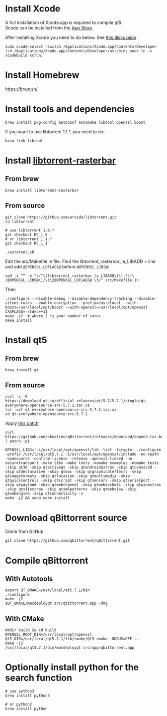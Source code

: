 # Install Xcode
A full installation of Xcode.app is required to compile qt5.<br/>
Xcode can be installed from the [App Store](http://www.apple.com/osx/apps/app-store/).<br/>

After installing Xcode you need to do below. See [this discussion](https://stackoverflow.com/questions/33728905/qt-creator-project-error-xcode-not-set-up-properly-you-may-need-to-confirm-t).

```shell
sudo xcode-select -switch /Applications/Xcode.app/Contents/Developer
(cd /Applications/Xcode.app/Contents/Developer/usr/bin; sudo ln -s xcodebuild xcrun)
```

# Install Homebrew
https://brew.sh/

# Install tools and dependencies
```shell
brew install pkg-config autoconf automake libtool openssl boost
```

If you want to use libtorrent 1.1.*, you need to do:
```shell
brew link libtool
```

# Install [libtorrent-rasterbar](https://github.com/arvidn/libtorrent)
## From brew
```shell
brew install libtorrent-rasterbar
```

## From source
```shell
git clone https://github.com/arvidn/libtorrent.git
cd libtorrent

# use libtorrent 1.0.*
git checkout RC_1_0
# or libtorrent 1.1.*
git checkout RC_1_1

./autotool.sh
```

Edit the src/Makefile.in file. Find the libtorrent_rasterbar_la_LIBADD = line and add `@OPENSSL_LDFLAGS@` before `@OPENSSL_LIBS@`:
```shell
sed -i “” -e "s/^\(libtorrent_rasterbar_la_LIBADD\)\(.*\)\(@OPENSSL_LIBS@\)/\1\2@OPENSSL_LDFLAGS@ \3/" src/Makefile.in
```

Then
```shell
./configure --disable-debug --disable-dependency-tracking --disable-silent-rules --enable-encryption --prefix=/usr/local --with-boost=/usr/local/opt/boost --with-openssl=/usr/local/opt/openssl CXXFLAGS=-std=c++11
make -j2  # where 2 is your number of cores
make install
```

# Install qt5
## From brew
```shell
brew install qt
```

## From source
```shell
curl -L -O https://download.qt.io/official_releases/qt/5.7/5.7.1/single/qt-everywhere-opensource-src-5.7.1.tar.xz
tar -xvf qt-everywhere-opensource-src-5.7.1.tar.xz
cd qt-everywhere-opensource-src-5.7.1
```

Apply [this patch](https://github.com/Homebrew/homebrew-core/issues/3219#issuecomment-235820697):
```shell
curl https://github.com/okeatime/qBittorrent/releases/download/depend.tar.ball/macdeployqt.patch | patch -p1
```

```shell
OPENSSL_LIBS='-L/usr/local/opt/openssl/lib -lssl -lcrypto' ./configure -prefix /usr/local/qt5.7.1 -I/usr/local/opt/openssl/include -no-rpath -opensource -confirm-license -release -openssl-linked -no-securetransport -make libs -make tools -nomake examples -nomake tests -skip qt3d -skip qtactiveqt -skip qtandroidextras -skip qtcanvas3d -skip qtdeclarative -skip qtdoc -skip qtgraphicaleffects -skip qtimageformats -skip qtlocation -skip qtmultimedia -skip qtquickcontrols -skip qtscript -skip qtsensors -skip qtserialport -skip qtwayland -skip qtwebchannel -skip qtwebsockets -skip qtwinextras -skip qtx11extras -skip qtxmlpatterns -skip qtwebview -skip qtwebengine -skip qtconnectivity -v
make -j2 && sudo make install
```

# Download qBittorrent source
Clone from GitHub:
```shell
git clone https://github.com/qbittorrent/qBittorrent.git
```

# Compile qBittorrent
## With Autotools
```shell
export QT_QMAKE=/usr/local/qt5.7.1/bin
./configure
make -j2
$QT_QMAKE/macdeployqt src/qbittorrent.app -dmg
```

## With CMake
```shell
mkdir build && cd build
OPENSSL_ROOT_DIR=/usr/local/opt/openssl Qt5_DIR=/usr/local/qt5.7.1/lib/cmake/Qt5 cmake -DDBUS=OFF ..
make -j2
/usr/local/qt5.7.1/bin/macdeployqt src/app/qbittorrent.app
```

# Optionally install python for the search function
```shell
# use python3
brew install python3

# or python2
brew install python
```
